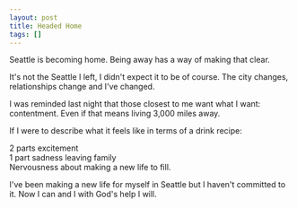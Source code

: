 ```yaml
---
layout: post
title: Headed Home
tags: []
---
```


Seattle is becoming home. Being away has a way of making that clear.

<p>
It's not the Seattle I left, I didn't expect it to be of course. The city changes, relationships change and I've changed.

</p>
<p>
I was reminded last night that those closest to me want what I want: contentment. Even if that means living 3,000 miles away.

</p>
<p>
If I were to describe what it feels like in terms of a drink recipe:

</p>
<p>
2 parts excitement <br />1 part sadness leaving family<br />Nervousness about making a new life to fill.

</p>
<p>
I've been making a new life for myself in Seattle but I haven't committed to it. Now I can and I with God's help I will.

</p>
